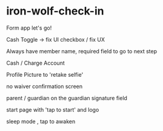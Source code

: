 # iron-wolf-check-in

Form app let's go!

Cash Toggle -> fix UI checkbox / fix UX

Always have member name, required field to go to next step

Cash / Charge Account

Profile Picture to 'retake selfie'

no waiver confirmation screen

parent / guardian on the guardian signature field

start page with 'tap to start' and logo

sleep mode , tap to awaken
